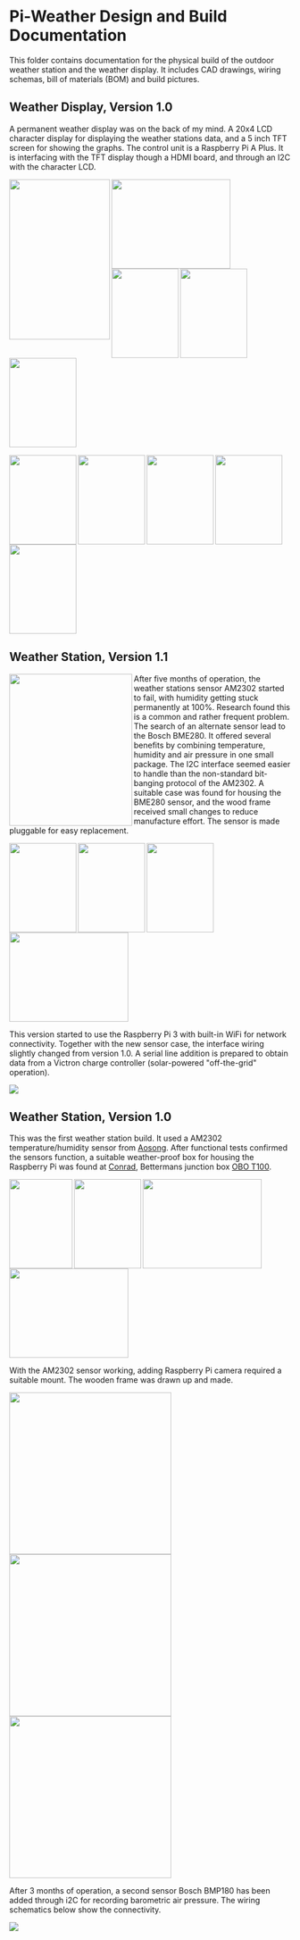 # Pi-Weather Design and Build Documentation

This folder contains documentation for the physical build of the outdoor weather station and the weather display. It includes CAD drawings, wiring schemas, bill of materials (BOM) and build pictures.

## Weather Display, Version 1.0

A permanent weather display was on the back of my mind. A 20x4 LCD character display for displaying the weather stations data, and a 5 inch TFT screen for showing the graphs. The control unit is a Raspberry Pi A Plus. It is interfacing with the TFT display though a HDMI board, and through an I2C with the character LCD. 

<img align="left" src="weather-display-v1.0\images\weather-display-v10-11.png" height="287px" width="180px"><img align="left" src="weather-display-v1.0\images\weather-display-v10-05.jpg" height="160px" width="213px"> <img align="left" src="weather-display-v1.0\images\weather-display-v10-06.jpg" height="160px" width="120px"> <img align="left" src="weather-display-v1.0\images\weather-display-v10-07.jpg" height="160x" width="120px"> <img src="weather-display-v1.0\images\weather-display-v10-08.jpg" height="160x" width="120px"> 

<img align="left" src="weather-display-v1.0\images\weather-display-v10-01.jpg" height="160px" width="120px"> <img align="left" src="weather-display-v1.0\images\weather-display-v10-02.jpg" height="160px" width="120px"> <img align="left" src="weather-display-v1.0\images\weather-display-v10-03.jpg" height="160x" width="120px"> <img align="left" src="weather-display-v1.0\images\weather-display-v10-04.jpg" height="160x" width="120px"> <img src="weather-display-v1.0\images\weather-display-v10-10.jpg" height="160x" width="120px">


## Weather Station, Version 1.1

<img align="left" src="weather-station-v1.0\images\weather-station-v10-11.jpg" height="272px" width="220px"> After five months of operation, the weather stations sensor AM2302 started to fail, with humidity getting stuck permanently at 100%. Research found this is a common and rather frequent problem. The search of an alternate sensor lead to the Bosch BME280. It offered several benefits by combining temperature, humidity and air pressure in one small package. The I2C interface seemed easier to handle than the non-standard bit-banging protocol of the AM2302. A suitable case was found for housing the BME280 sensor, and the wood frame received small changes to reduce manufacture effort. The sensor is made pluggable for easy replacement.

<img align="left" src="weather-station-v1.1\images\weather-station-v11-01.jpg" height="160px" width="120px"> <img align="left" src="weather-station-v1.1\images\weather-station-v11-02.jpg" height="160px" width="120px"> <img align="left" src="weather-station-v1.1\images\weather-station-v11-03.jpg" height="160x" width="120px"> <img src="weather-station-v1.1\images\weather-station-v11-04.jpg" height="160x" width="213px">

This version started to use the Raspberry Pi 3 with built-in WiFi for network connectivity. Together with the new sensor case, the interface wiring slightly changed from version 1.0. A serial line addition is prepared to obtain data from a Victron charge controller (solar-powered "off-the-grid" operation).

<img src="weather-station-v1.1/images/raspi-interface-schematics-v11.png">

## Weather Station, Version 1.0

This was the first weather station build. It used a AM2302 temperature/humidity sensor from <a href="http://www.aosong.com/en/home/index.asp">Aosong</a>. After functional tests confirmed the sensors function, a suitable weather-proof box for housing the Raspberry Pi was found at <a href="https://www.conrad.de/">Conrad</a>, Bettermans junction box <a href="https://obo.de/article/display/en-wo/junction-box-t-100-plug-in-seal.html">OBO T100</a>.

<img align="left" src="weather-station-v1.0\images\weather-station-v10-01.jpg" height="160px" width="113px"> <img align="left" src="weather-station-v1.0\images\weather-station-v10-02.jpg" height="160px" width="120px"> <img align="left" src="weather-station-v1.0\images\weather-station-v10-05.jpg" height="160x" width="213px"> <img src="weather-station-v1.0\images\weather-station-v10-03.jpg" height="160x" width="213px">


With the AM2302 sensor working, adding Raspberry Pi camera required a suitable mount. The wooden frame was drawn up and made.

<img src="weather-station-v1.0\images\sensor-frame-side-left.png" height="290px" width="290px"><img src="weather-station-v1.0\images\sensor-frame-side-right.png" height="290px" width="290px"><img src="weather-station-v1.0\images\sensor-frame-front.png" height="290px" width="290px">

After 3 months of operation, a second sensor Bosch BMP180 has been added through i2C for recording barometric air pressure. The wiring schematics below show the connectivity.

<img src="weather-station-v1.0\images\sensor-wiring-schematics.png">
